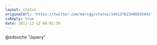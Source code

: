 ```yaml
---
layout: status
originalUrl: 'https://twitter.com/marcgg/status/146137623486935041'
isReply: true
date: 2011-12-12 08:01:39
---
```


@sdouche "Jquery"
